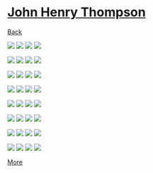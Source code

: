 # [John Henry Thompson](../README.md)

[Back](2018-09-27-1.md)

[![](../media/2018-09-27/Timeline-Photos-DICE-pixel-riot-thumb.jpg)](../posts/2018-09-27-5.md) [![](../media/2018-09-24/Timeline-Photos-DICE-random-walk-heal-me-my-beloved-thumb.jpg)](../posts/2018-09-24-1.md) [![](../media/2018-09-24/Timeline-Photos-DICE-pixel-revolt-thumb.jpg)](../posts/2018-09-24-2.md) [![](../media/2018-09-24/Timeline-Photos-DICE-random-walker-thumb.jpg)](../posts/2018-09-24-3.md)

[![](../media/2018-09-24/Timeline-Photos-DICE-Random-walk-Double-V-thumb.jpg)](../posts/2018-09-24-4.md) [![](../media/2018-09-24/Timeline-Photos-Dark-power-3-1-thumb.jpg)](../posts/2018-09-24-5.md) [![](../media/2018-09-24/Timeline-Photos-Dark-power-2-thumb.jpg)](../posts/2018-09-24-6.md) [![](../media/2018-09-24/Timeline-Photos-Dark-power-thumb.jpg)](../posts/2018-09-24-7.md)

[![](../media/2018-09-20/Malcolm-in-3-phases-thumb.jpg)](../posts/2018-09-20-1.md) [![](../media/2018-09-20/Timeline-Photos-Malcolm-in-3-phases-thumb.jpg)](../posts/2018-09-20-2.md) [![](../media/2018-09-19/12-years-enslaved-thumb.jpg)](../posts/2018-09-19-1.md) [![](../media/2018-09-19/Timeline-Photos-12-years-enslaved-thumb.jpg)](../posts/2018-09-19-2.md)

[![](../media/2018-09-17/Timeline-Photos-DICE-Lab-Ardmore-thumb.jpg)](../posts/2018-09-17-1.md) [![](../media/2018-09-17/Timeline-Photos-DICE-the-struggle-thumb.jpg)](../posts/2018-09-17-2.md) [![](../media/2018-09-17/Timeline-Photos-DICE-the-struggle-1-thumb.jpg)](../posts/2018-09-17-3.md) [![](../media/2018-09-17/Timeline-Photos-DICE-the-struggle-2-thumb.jpg)](../posts/2018-09-17-4.md)

[![](../media/2018-09-16/Timeline-Photos-Tears-in-Ardmore-Suburban-Square-thumb.jpg)](../posts/2018-09-16-1.md) [![](../media/2018-09-13/DICE-Scanning-for-dark-energy-2-Science-Universe-68-Dark-Energy-thumb.jpg)](../posts/2018-09-13-1.md) [![](../media/2018-09-13/DICE-Scanning-for-dark-energy-Science-Universe-68-Dark-Energy-27-thumb.jpg)](../posts/2018-09-13-2.md) [![](../media/2018-09-12/Timeline-Photos-DICE-Stream-of-consciousness-thumb.jpg)](../posts/2018-09-12-1.md)

[![](../media/2018-09-12/DICE-Same-day-different-spectrum-thumb.jpg)](../posts/2018-09-12-2.md) [![](../media/2018-09-12/Timeline-Photos-DICE-detects-dark-energy-vibrations-thumb.jpg)](../posts/2018-09-12-3.md) [![](../media/2018-09-12/Timeline-Photos-Cousin-Ethiopian-style-thumb.jpg)](../posts/2018-09-12-4.md) [![](../media/2018-09-11/Timeline-Photos-DICE-JA-First-thumb.jpg)](../posts/2018-09-11-1.md)

[![](../media/2018-09-09/Timeline-Photos-Yes-jackfruit-Not-moving-thumb.jpg)](../posts/2018-09-09-1.md) [![](../media/2018-09-05/Timeline-Photos-In-phila-PA-scientist-he-weights-the-stars-thumb.jpg)](../posts/2018-09-05-1.md) [![](../media/2018-09-04/Timeline-Photos-You-melt-my-heart-thumb.jpg)](../posts/2018-09-04-1.md) [![](../media/2018-09-04/Timeline-Photos-Our-sun-star-so-bright-it-hides-our-moon-thumb.jpg)](../posts/2018-09-04-2.md)

[![](../media/2018-09-03/Timeline-Photos-Fruitfull-thumb.jpg)](../posts/2018-09-03-1.md) [![](../media/2018-08-31/Timeline-Photos-WTF-is-this-Found-at-whole-food-Bigger-than-brea-thumb.jpg)](../posts/2018-08-31-1.md) [![](../media/2018-08-31/Timeline-Photos-Circle-at-the-intersection-thumb.jpg)](../posts/2018-08-31-2.md) [![](../media/2018-08-28/Timeline-Photos-LIT-D-thumb.jpg)](../posts/2018-08-28-1.md)

[More](2018-03-03-1.md)